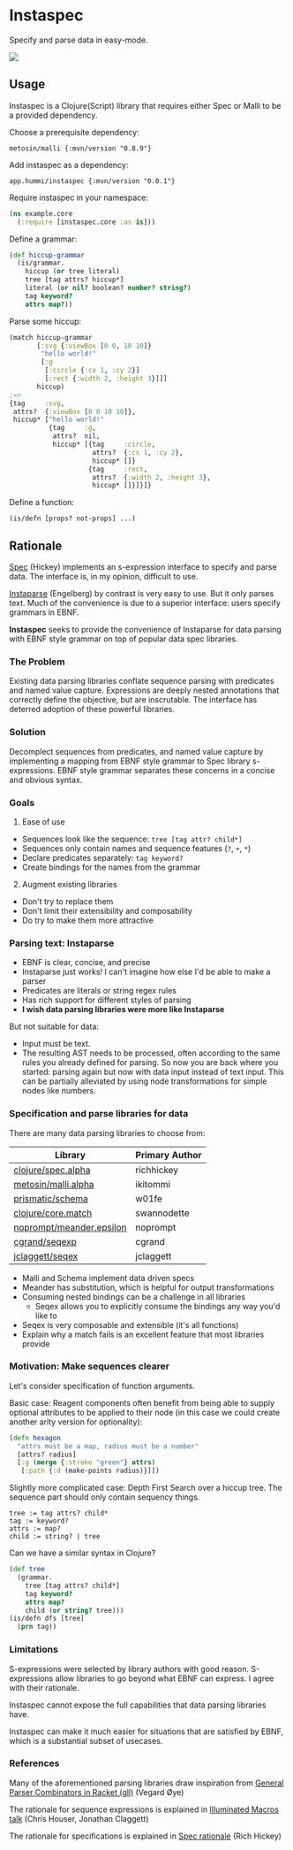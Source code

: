 # Instaspec

Specify and parse data in easy-mode.

![](https://hummi.app/img/hummi.svg)

## Usage

Instaspec is a Clojure(Script) library that requires either Spec or Malli to be a provided dependency.

Choose a prerequisite dependency:

`metosin/malli {:mvn/version "0.8.9"}`

Add instaspec as a dependency:

`app.hummi/instaspec {:mvn/version "0.0.1"}`

Require instaspec in your namespace:

```clojure
(ns example.core
  (:require [instaspec.core :as is]))
```

Define a grammar:

```clojure
(def hiccup-grammar
  (is/grammar.
    hiccup (or tree literal)
    tree [tag attrs? hiccup*]
    literal (or nil? boolean? number? string?)
    tag keyword?
    attrs map?))
```

Parse some hiccup:

```clojure
(match hiccup-grammar
       [:svg {:viewBox [0 0, 10 10]}
        "hello world!"
        [:g
         [:circle {:cx 1, :cy 2}]
         [:rect {:width 2, :height 3}]]]
       hiccup)
;=>
{tag     :svg,
 attrs?  {:viewBox [0 0 10 10]},
 hiccup* ["hello world!"
          {tag     :g,
           attrs?  nil,
           hiccup* [{tag     :circle,
                     attrs?  {:cx 1, :cy 2},
                     hiccup* []}
                    {tag     :rect,
                     attrs?  {:width 2, :height 3},
                     hiccup* []}]}]}
```

Define a function:

```
(is/defn [props? not-props] ...)
```

## Rationale

[Spec](https://clojure.github.io/spec.alpha/) (Hickey)
implements an s-expression interface to specify and parse data.
The interface is, in my opinion, difficult to use.

[Instaparse](https://github.com/Engelberg/instaparse) (Engelberg)
by contrast is very easy to use.
But it only parses text.
Much of the convenience is due to a superior interface:
users specify grammars in EBNF.

**Instaspec** seeks to provide the convenience of Instaparse for data parsing with EBNF style grammar on top of popular data spec libraries.

### The Problem

Existing data parsing libraries conflate sequence parsing with predicates and named value capture.
Expressions are deeply nested annotations that correctly define the objective, but are inscrutable.
The interface has deterred adoption of these powerful libraries.

### Solution

Decomplect sequences from predicates, and named value capture by
implementing a mapping from EBNF style grammar to Spec library s-expressions.
EBNF style grammar separates these concerns in a concise and obvious syntax.

### Goals

1. Ease of use 
  - Sequences look like the sequence: `tree [tag attr? child*]`
  - Sequences only contain names and sequence features (`?`, `+`, `*`)
  - Declare predicates separately: `tag keyword?`
  - Create bindings for the names from the grammar
2. Augment existing libraries
  - Don't try to replace them
  - Don't limit their extensibility and composability
  - Do try to make them more attractive

### Parsing text: Instaparse

- EBNF is clear, concise, and precise
- Instaparse just works! I can't imagine how else I'd be able to make a parser
- Predicates are literals or string regex rules
- Has rich support for different styles of parsing
- **I wish data parsing libraries were more like Instaparse**

But not suitable for data:

- Input must be text.
- The resulting AST needs to be processed, often according to the same rules you already defined for parsing.
  So now you are back where you started: parsing again but now with data input instead of text input.
  This can be partially alleviated by using node transformations for simple nodes like numbers.

### Specification and parse libraries for data

There are many data parsing libraries to choose from:

| Library                                                         | Primary Author |
|-----------------------------------------------------------------|----------------|
| [clojure/spec.alpha](https://github.com/clojure/spec.alpha)     | richhickey     |
| [metosin/malli.alpha](https://github.com/metosin/malli)         | ikitommi       |
| [prismatic/schema](https://github.com/plumatic/schema)          | w01fe          |
| [clojure/core.match](https://github.com/clojure/core.match)     | swannodette    |
| [noprompt/meander.epsilon](https://github.com/noprompt/meander) | noprompt       |
| [cgrand/seqexp](https://github.com/cgrand/seqexp)               | cgrand         |
| [jclaggett/seqex](https://github.com/jclaggett/seqex)           | jclaggett      |

- Malli and Schema implement data driven specs
- Meander has substitution, which is helpful for output transformations
- Consuming nested bindings can be a challenge in all libraries
  - Seqex allows you to explicitly consume the bindings any way you'd like to
- Seqex is very composable and extensible (it's all functions)
- Explain why a match fails is an excellent feature that most libraries provide

### Motivation: Make sequences clearer

Let's consider specification of function arguments.

Basic case: Reagent components often benefit from being able to supply optional attributes to be applied to their
node (in this case we could create another arity version for optionality):

```clojure
(defn hexagon
  "attrs must be a map, radius must be a number"
  [attrs? radius]
  [:g (merge {:stroke "green"} attrs)
   [:path {:d (make-points radius)}]])
```

Slightly more complicated case: Depth First Search over a hiccup tree. 
The sequence part should only contain sequency things.

```
tree := tag attrs? child*
tag := keyword?
attrs := map?
child := string? | tree
```

Can we have a similar syntax in Clojure?
```clojure
(def tree
  (grammar.
    tree [tag attrs? child*]
    tag keyword?
    attrs map?
    child (or string? tree)))
(is/defn dfs [tree] 
  (prn tag))
```

### Limitations

S-expressions were selected by library authors with good reason.
S-expressions allow libraries to go beyond what EBNF can express.
I agree with their rationale.

Instaspec cannot expose the full capabilities that data parsing libraries have.

Instaspec can make it much easier for situations that are satisfied by EBNF, which is a substantial subset of usecases.

### References

Many of the aforementioned parsing libraries draw inspiration from
[General Parser Combinators in Racket (gll)](https://epsil.github.io/gll/) (Vegard Øye)

The rationale for sequence expressions is explained in
[Illuminated Macros talk](https://www.youtube.com/watch?v=o75g9ZRoLaw) (Chris Houser, Jonathan Claggett)

The rationale for specifications is explained in
[Spec rationale](https://clojure.org/about/spec) (Rich Hickey)
